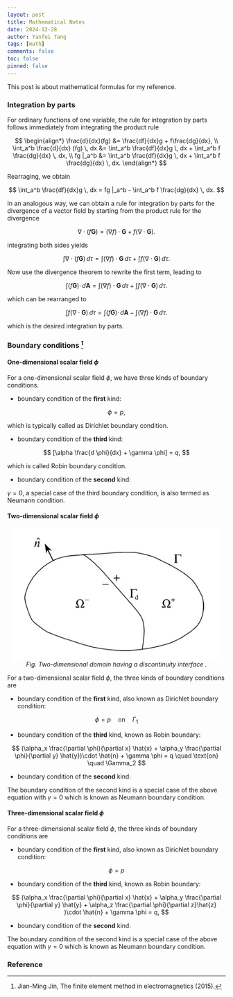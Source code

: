 ```yaml
---
layout: post
title: Mathematical Notes
date: 2024-12-28
author: Yanfei Tang
tags: [math]
comments: false
toc: false
pinned: false
---
```



This post is about mathematical formulas for my reference.

<!-- more -->

### Integration by parts

For ordinary functions of one variable, the rule for integration by parts follows immediately from integrating the product rule

$$
\begin{align*}
\frac{d}{dx}(fg) &= \frac{df}{dx}g + f\frac{dg}{dx}, \\
\int_a^b \frac{d}{dx} (fg) \, dx &= \int_a^b \frac{df}{dx}g \, dx + \int_a^b f \frac{dg}{dx} \, dx, \\
fg |_a^b &= \int_a^b \frac{df}{dx}g \, dx + \int_a^b f \frac{dg}{dx} \, dx.
\end{align*}
$$

Rearraging, we obtain

$$
\int_a^b \frac{df}{dx}g \, dx = fg |_a^b - \int_a^b f \frac{dg}{dx} \, dx.
$$

In an analogous way, we can obtain a rule for integration by parts for the divergence of a vector field by starting from the product rule for the divergence

$$
\nabla \cdot (f \mathbf{G}) = (\nabla f) \cdot \mathbf{G} + f (\nabla \cdot \mathbf{G}).
$$

integrating both sides yields

$$
\int \nabla \cdot (f \mathbf{G}) \, d\tau = \int (\nabla f) \cdot \mathbf{G} \, d\tau  +  \int f (\nabla \cdot \mathbf{G}) \, d\tau .
$$

Now use the divergence theorem to rewrite the first term, leading to

$$
\int (f \mathbf{G}) \cdot \, d\mathbf{A} = \int (\nabla f) \cdot \mathbf{G} \, d\tau  +  \int f (\nabla \cdot \mathbf{G}) \, d\tau .
$$

which can be rearranged to

$$
\int f (\nabla \cdot \mathbf{G}) \, d\tau = \int (f \mathbf{G}) \cdot \, d\mathbf{A} - \int (\nabla f) \cdot \mathbf{G} \, d\tau .
$$

which is the desired integration by parts.

### Boundary conditions [^1]

#### One-dimensional scalar field $\phi$ 

For a one-dimensional scalar field $\phi$, we have three kinds of boundary conditions.

* boundary condition of the **first** kind:
   
$$
\phi = p,
$$

which is typically called as Dirichlet boundary condition.

* boundary condition of the **third** kind:

$$
[\alpha \frac{d \phi}{dx} + \gamma \phi] = q,
$$

which is called Robin boundary condition.

* boundary condition of the **second** kind:

$\gamma = 0$, a special case of the third boundary condition, is also termed as Neumann condition.

#### Two-dimensional scalar field $\phi$

<p align="center">
   <img src="/images/2024/domain2d.png" alt="drawing" align="middle"/>
   <em>Fig. Two-dimensional domain having a discontinuity interface .</em>
</p>

For a two-dimensional scalar field $\phi$, the three kinds of boundary conditions are

* boundary condition of the **first** kind, also known as Dirichlet boundary condition:

$$
\phi = p \quad \text{on} \quad \Gamma_1
$$

* boundary condition of the **third** kind, known as Robin boundary:

$$
(\alpha_x \frac{\partial \phi}{\partial x} \hat{x} + \alpha_y \frac{\partial \phi}{\partial y} \hat{y})\cdot \hat{n} + \gamma \phi = q \quad \text{on} \quad \Gamma_2
$$

* boundary condition of the **second** kind:

The boundary condition of the second kind is a special case of the above equation with $\gamma=0$ which is known as Neumann boundary condition.

#### Three-dimensional scalar field $\phi$

For a three-dimensional scalar field $\phi$, the three kinds of boundary conditions are

* boundary condition of the **first** kind, also known as Dirichlet boundary condition:

$$
\phi = p 
$$

* boundary condition of the **third** kind, known as Robin boundary:

$$
(\alpha_x \frac{\partial \phi}{\partial x} \hat{x} + \alpha_y \frac{\partial \phi}{\partial y} \hat{y} + \alpha_z \frac{\partial \phi}{\partial z}\hat{z} )\cdot \hat{n} + \gamma \phi = q,
$$

* boundary condition of the **second** kind:

The boundary condition of the second kind is a special case of the above equation with $\gamma=0$ which is known as Neumann boundary condition.

### Reference

[^1]: Jian-Ming Jin, The finite element method in electromagnetics (2015). 
